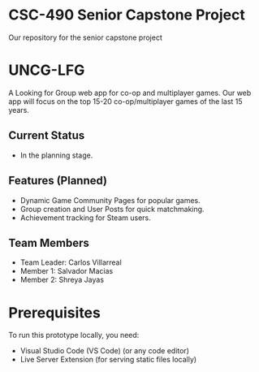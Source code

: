 # CSC-490 Senior Capstone Project
Our repository for the senior capstone project

# UNCG-LFG
A Looking for Group web app for co-op and multiplayer games. Our web app will focus on the top 15-20 co-op/multiplayer games of the last 15 years.

## Current Status
- In the planning stage.

## Features (Planned)
- Dynamic Game Community Pages for popular games.
- Group creation and User Posts for quick matchmaking.
- Achievement tracking for Steam users.

## Team Members
- Team Leader: Carlos Villarreal
- Member 1: Salvador Macias
- Member 2: Shreya Jayas

# Prerequisites
To run this prototype locally, you need:

 - Visual Studio Code (VS Code) (or any code editor)
 - Live Server Extension (for serving static files locally)